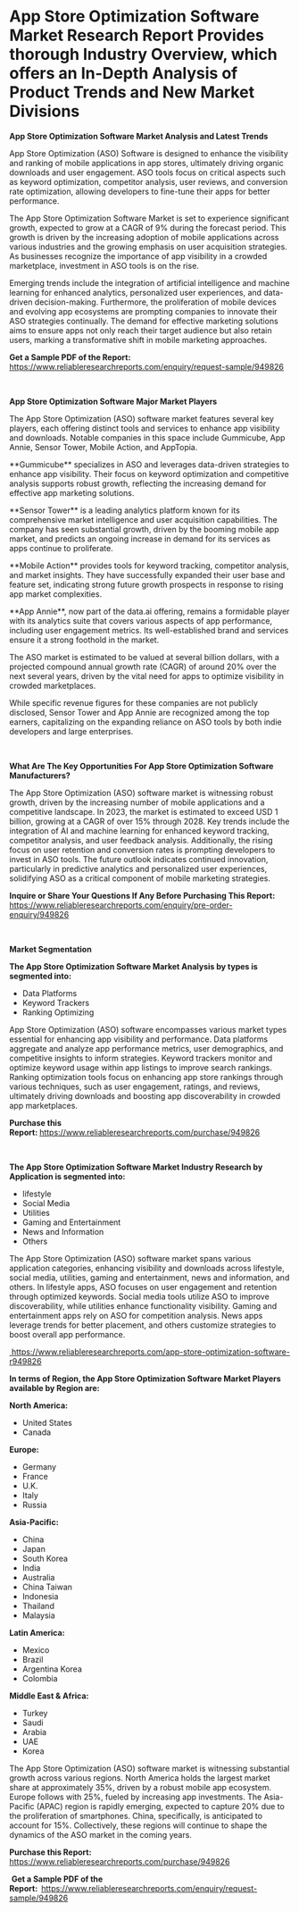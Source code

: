 <p><h1>App Store Optimization Software Market Research Report Provides thorough Industry Overview, which offers an In-Depth Analysis of Product Trends and New Market Divisions</h1></p><p><strong>App Store Optimization Software Market Analysis and Latest Trends</strong></p>
<p><p>App Store Optimization (ASO) Software is designed to enhance the visibility and ranking of mobile applications in app stores, ultimately driving organic downloads and user engagement. ASO tools focus on critical aspects such as keyword optimization, competitor analysis, user reviews, and conversion rate optimization, allowing developers to fine-tune their apps for better performance.</p><p>The App Store Optimization Software Market is set to experience significant growth, expected to grow at a CAGR of 9% during the forecast period. This growth is driven by the increasing adoption of mobile applications across various industries and the growing emphasis on user acquisition strategies. As businesses recognize the importance of app visibility in a crowded marketplace, investment in ASO tools is on the rise. </p><p>Emerging trends include the integration of artificial intelligence and machine learning for enhanced analytics, personalized user experiences, and data-driven decision-making. Furthermore, the proliferation of mobile devices and evolving app ecosystems are prompting companies to innovate their ASO strategies continually. The demand for effective marketing solutions aims to ensure apps not only reach their target audience but also retain users, marking a transformative shift in mobile marketing approaches.</p></p>
<p><strong>Get a Sample PDF of the Report:&nbsp;</strong> <a href="https://www.reliableresearchreports.com/enquiry/request-sample/949826?utm_campaign=3454&utm_medium=2&utm_source=Github&utm_content=ia&utm_term=16042025&utm_id=app-store-optimization-software">https://www.reliableresearchreports.com/enquiry/request-sample/949826</a></p>
<p>&nbsp;</p>
<p><strong>App Store Optimization Software Major Market Players</strong></p>
<p><p>The App Store Optimization (ASO) software market features several key players, each offering distinct tools and services to enhance app visibility and downloads. Notable companies in this space include Gummicube, App Annie, Sensor Tower, Mobile Action, and AppTopia.</p><p>**Gummicube** specializes in ASO and leverages data-driven strategies to enhance app visibility. Their focus on keyword optimization and competitive analysis supports robust growth, reflecting the increasing demand for effective app marketing solutions.</p><p>**Sensor Tower** is a leading analytics platform known for its comprehensive market intelligence and user acquisition capabilities. The company has seen substantial growth, driven by the booming mobile app market, and predicts an ongoing increase in demand for its services as apps continue to proliferate.</p><p>**Mobile Action** provides tools for keyword tracking, competitor analysis, and market insights. They have successfully expanded their user base and feature set, indicating strong future growth prospects in response to rising app market complexities.</p><p>**App Annie**, now part of the data.ai offering, remains a formidable player with its analytics suite that covers various aspects of app performance, including user engagement metrics. Its well-established brand and services ensure it a strong foothold in the market.</p><p>The ASO market is estimated to be valued at several billion dollars, with a projected compound annual growth rate (CAGR) of around 20% over the next several years, driven by the vital need for apps to optimize visibility in crowded marketplaces.</p><p>While specific revenue figures for these companies are not publicly disclosed, Sensor Tower and App Annie are recognized among the top earners, capitalizing on the expanding reliance on ASO tools by both indie developers and large enterprises.</p></p>
<p>&nbsp;</p>
<p><strong>What Are The Key Opportunities For App Store Optimization Software Manufacturers?</strong></p>
<p><p>The App Store Optimization (ASO) software market is witnessing robust growth, driven by the increasing number of mobile applications and a competitive landscape. In 2023, the market is estimated to exceed USD 1 billion, growing at a CAGR of over 15% through 2028. Key trends include the integration of AI and machine learning for enhanced keyword tracking, competitor analysis, and user feedback analysis. Additionally, the rising focus on user retention and conversion rates is prompting developers to invest in ASO tools. The future outlook indicates continued innovation, particularly in predictive analytics and personalized user experiences, solidifying ASO as a critical component of mobile marketing strategies.</p></p>
<p><strong>Inquire or Share Your Questions If Any Before Purchasing This Report:</strong> <a href="https://www.reliableresearchreports.com/enquiry/pre-order-enquiry/949826?utm_campaign=3454&utm_medium=2&utm_source=Github&utm_content=ia&utm_term=16042025&utm_id=app-store-optimization-software">https://www.reliableresearchreports.com/enquiry/pre-order-enquiry/949826</a></p>
<p>&nbsp;</p>
<p><strong>Market Segmentation</strong></p>
<p><strong>The App Store Optimization Software Market Analysis by types is segmented into:</strong></p>
<p><ul><li>Data Platforms</li><li>Keyword Trackers</li><li>Ranking Optimizing</li></ul></p>
<p><p>App Store Optimization (ASO) software encompasses various market types essential for enhancing app visibility and performance. Data platforms aggregate and analyze app performance metrics, user demographics, and competitive insights to inform strategies. Keyword trackers monitor and optimize keyword usage within app listings to improve search rankings. Ranking optimization tools focus on enhancing app store rankings through various techniques, such as user engagement, ratings, and reviews, ultimately driving downloads and boosting app discoverability in crowded app marketplaces.</p></p>
<p><strong>Purchase this Report:&nbsp;</strong><a href="https://www.reliableresearchreports.com/purchase/949826?utm_campaign=3454&utm_medium=2&utm_source=Github&utm_content=ia&utm_term=16042025&utm_id=app-store-optimization-software">https://www.reliableresearchreports.com/purchase/949826</a></p>
<p>&nbsp;</p>
<p><strong>The App Store Optimization Software Market Industry Research by Application is segmented into:</strong></p>
<p><ul><li>lifestyle</li><li>Social Media</li><li>Utilities</li><li>Gaming and Entertainment</li><li>News and Information</li><li>Others</li></ul></p>
<p><p>The App Store Optimization (ASO) software market spans various application categories, enhancing visibility and downloads across lifestyle, social media, utilities, gaming and entertainment, news and information, and others. In lifestyle apps, ASO focuses on user engagement and retention through optimized keywords. Social media tools utilize ASO to improve discoverability, while utilities enhance functionality visibility. Gaming and entertainment apps rely on ASO for competition analysis. News apps leverage trends for better placement, and others customize strategies to boost overall app performance.</p></p>
<p><a href="https://www.reliableresearchreports.com/app-store-optimization-software-r949826?utm_campaign=3454&utm_medium=2&utm_source=Github&utm_content=ia&utm_term=16042025&utm_id=app-store-optimization-software">&nbsp;https://www.reliableresearchreports.com/app-store-optimization-software-r949826</a></p>
<p><strong>In terms of Region, the App Store Optimization Software Market Players available by Region are:</strong></p>
<p>
    <p> <strong> North America: </strong>
        <ul>
            <li>United States</li>
            <li>Canada</li>
        </ul>
        </p> 
    <p> <strong> Europe: </strong>
        <ul>
            <li>Germany</li>
            <li>France</li>
            <li>U.K.</li>
            <li>Italy</li>
            <li>Russia</li>
        </ul>
        </p> 
    <p> <strong> Asia-Pacific: </strong>
        <ul>
            <li>China</li>
            <li>Japan</li>
            <li>South Korea</li>
            <li>India</li>
            <li>Australia</li>
            <li>China Taiwan</li>
            <li>Indonesia</li>
            <li>Thailand</li>
            <li>Malaysia</li>
        </ul>
        </p> 
    <p> <strong> Latin America: </strong>
        <ul>
            <li>Mexico</li>
            <li>Brazil</li>
            <li>Argentina Korea</li>
            <li>Colombia</li>
        </ul>
        </p> 
    <p> <strong> Middle East & Africa: </strong>
        <ul>
            <li>Turkey</li>
            <li>Saudi</li>
            <li>Arabia</li>
            <li>UAE</li>
            <li>Korea</li>
        </ul>
    </p>
    </p>
<p><p>The App Store Optimization (ASO) software market is witnessing substantial growth across various regions. North America holds the largest market share at approximately 35%, driven by a robust mobile app ecosystem. Europe follows with 25%, fueled by increasing app investments. The Asia-Pacific (APAC) region is rapidly emerging, expected to capture 20% due to the proliferation of smartphones. China, specifically, is anticipated to account for 15%. Collectively, these regions will continue to shape the dynamics of the ASO market in the coming years.</p></p>
<p><strong>Purchase this Report: </strong><a href="https://www.reliableresearchreports.com/purchase/949826?utm_campaign=3454&utm_medium=2&utm_source=Github&utm_content=ia&utm_term=16042025&utm_id=app-store-optimization-software">https://www.reliableresearchreports.com/purchase/949826</a></p>
<p>&nbsp;<strong>Get a Sample PDF of the Report:&nbsp;&nbsp;</strong><a href="https://www.reliableresearchreports.com/enquiry/request-sample/949826?utm_campaign=3454&utm_medium=2&utm_source=Github&utm_content=ia&utm_term=16042025&utm_id=app-store-optimization-software">https://www.reliableresearchreports.com/enquiry/request-sample/949826</a></p>
<p><strong></strong></p>
<p><p></p><p></p><p></p></p>